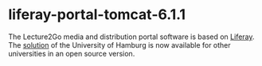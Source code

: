 liferay-portal-tomcat-6.1.1
===========================

The Lecture2Go media and distribution portal software is based on <a href="http://liferay.com" target="_blank">Liferay</a>. 
The <a href="http://lecture2go.uni-hamburg.de" target="_blank">solution</a> of the University of Hamburg is now available for other universities in an open source version.
